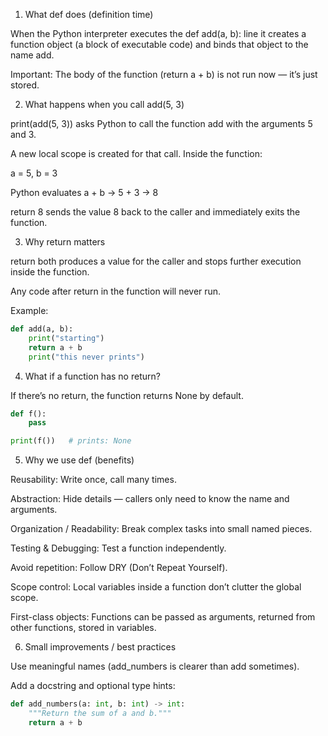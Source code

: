 1) What def does (definition time)

When the Python interpreter executes the def add(a, b): line it creates a function object (a block of executable code) and binds that object to the name add.

Important: The body of the function (return a + b) is not run now — it’s just stored.

2) What happens when you call add(5, 3)

print(add(5, 3)) asks Python to call the function add with the arguments 5 and 3.

A new local scope is created for that call. Inside the function:

a = 5, b = 3

Python evaluates a + b → 5 + 3 → 8

return 8 sends the value 8 back to the caller and immediately exits the function.

3) Why return matters

return both produces a value for the caller and stops further execution inside the function.

Any code after return in the function will never run.

Example:
```py
def add(a, b):
    print("starting")
    return a + b
    print("this never prints")
```

4) What if a function has no return?

If there’s no return, the function returns None by default.
```py
def f():
    pass

print(f())   # prints: None
```
5) Why we use def (benefits)

Reusability: Write once, call many times.

Abstraction: Hide details — callers only need to know the name and arguments.

Organization / Readability: Break complex tasks into small named pieces.

Testing & Debugging: Test a function independently.

Avoid repetition: Follow DRY (Don’t Repeat Yourself).

Scope control: Local variables inside a function don’t clutter the global scope.

First-class objects: Functions can be passed as arguments, returned from other functions, stored in variables.

6) Small improvements / best practices

Use meaningful names (add_numbers is clearer than add sometimes).

Add a docstring and optional type hints:
```py
def add_numbers(a: int, b: int) -> int:
    """Return the sum of a and b."""
    return a + b
```